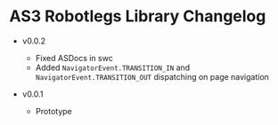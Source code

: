 # AS3 Robotlegs Library Changelog

* v0.0.2
	* Fixed ASDocs in swc
	* Added `NavigatorEvent.TRANSITION_IN` and `NavigatorEvent.TRANSITION_OUT` dispatching on page navigation

* v0.0.1
	* Prototype